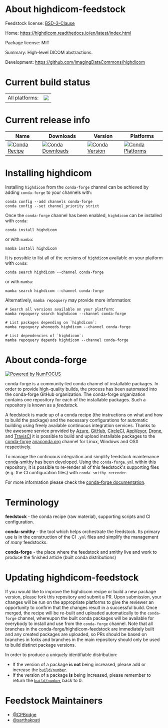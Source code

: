 About highdicom-feedstock
=========================

Feedstock license: [BSD-3-Clause](https://github.com/conda-forge/highdicom-feedstock/blob/main/LICENSE.txt)

Home: https://highdicom.readthedocs.io/en/latest/index.html

Package license: MIT

Summary: High-level DICOM abstractions.

Development: https://github.com/ImagingDataCommons/highdicom

Current build status
====================


<table><tr><td>All platforms:</td>
    <td>
      <a href="https://dev.azure.com/conda-forge/feedstock-builds/_build/latest?definitionId=26010&branchName=main">
        <img src="https://dev.azure.com/conda-forge/feedstock-builds/_apis/build/status/highdicom-feedstock?branchName=main">
      </a>
    </td>
  </tr>
</table>

Current release info
====================

| Name | Downloads | Version | Platforms |
| --- | --- | --- | --- |
| [![Conda Recipe](https://img.shields.io/badge/recipe-highdicom-green.svg)](https://anaconda.org/conda-forge/highdicom) | [![Conda Downloads](https://img.shields.io/conda/dn/conda-forge/highdicom.svg)](https://anaconda.org/conda-forge/highdicom) | [![Conda Version](https://img.shields.io/conda/vn/conda-forge/highdicom.svg)](https://anaconda.org/conda-forge/highdicom) | [![Conda Platforms](https://img.shields.io/conda/pn/conda-forge/highdicom.svg)](https://anaconda.org/conda-forge/highdicom) |

Installing highdicom
====================

Installing `highdicom` from the `conda-forge` channel can be achieved by adding `conda-forge` to your channels with:

```
conda config --add channels conda-forge
conda config --set channel_priority strict
```

Once the `conda-forge` channel has been enabled, `highdicom` can be installed with `conda`:

```
conda install highdicom
```

or with `mamba`:

```
mamba install highdicom
```

It is possible to list all of the versions of `highdicom` available on your platform with `conda`:

```
conda search highdicom --channel conda-forge
```

or with `mamba`:

```
mamba search highdicom --channel conda-forge
```

Alternatively, `mamba repoquery` may provide more information:

```
# Search all versions available on your platform:
mamba repoquery search highdicom --channel conda-forge

# List packages depending on `highdicom`:
mamba repoquery whoneeds highdicom --channel conda-forge

# List dependencies of `highdicom`:
mamba repoquery depends highdicom --channel conda-forge
```


About conda-forge
=================

[![Powered by
NumFOCUS](https://img.shields.io/badge/powered%20by-NumFOCUS-orange.svg?style=flat&colorA=E1523D&colorB=007D8A)](https://numfocus.org)

conda-forge is a community-led conda channel of installable packages.
In order to provide high-quality builds, the process has been automated into the
conda-forge GitHub organization. The conda-forge organization contains one repository
for each of the installable packages. Such a repository is known as a *feedstock*.

A feedstock is made up of a conda recipe (the instructions on what and how to build
the package) and the necessary configurations for automatic building using freely
available continuous integration services. Thanks to the awesome service provided by
[Azure](https://azure.microsoft.com/en-us/services/devops/), [GitHub](https://github.com/),
[CircleCI](https://circleci.com/), [AppVeyor](https://www.appveyor.com/),
[Drone](https://cloud.drone.io/welcome), and [TravisCI](https://travis-ci.com/)
it is possible to build and upload installable packages to the
[conda-forge](https://anaconda.org/conda-forge) [anaconda.org](https://anaconda.org/)
channel for Linux, Windows and OSX respectively.

To manage the continuous integration and simplify feedstock maintenance
[conda-smithy](https://github.com/conda-forge/conda-smithy) has been developed.
Using the ``conda-forge.yml`` within this repository, it is possible to re-render all of
this feedstock's supporting files (e.g. the CI configuration files) with ``conda smithy rerender``.

For more information please check the [conda-forge documentation](https://conda-forge.org/docs/).

Terminology
===========

**feedstock** - the conda recipe (raw material), supporting scripts and CI configuration.

**conda-smithy** - the tool which helps orchestrate the feedstock.
                   Its primary use is in the construction of the CI ``.yml`` files
                   and simplify the management of *many* feedstocks.

**conda-forge** - the place where the feedstock and smithy live and work to
                  produce the finished article (built conda distributions)


Updating highdicom-feedstock
============================

If you would like to improve the highdicom recipe or build a new
package version, please fork this repository and submit a PR. Upon submission,
your changes will be run on the appropriate platforms to give the reviewer an
opportunity to confirm that the changes result in a successful build. Once
merged, the recipe will be re-built and uploaded automatically to the
`conda-forge` channel, whereupon the built conda packages will be available for
everybody to install and use from the `conda-forge` channel.
Note that all branches in the conda-forge/highdicom-feedstock are
immediately built and any created packages are uploaded, so PRs should be based
on branches in forks and branches in the main repository should only be used to
build distinct package versions.

In order to produce a uniquely identifiable distribution:
 * If the version of a package **is not** being increased, please add or increase
   the [``build/number``](https://docs.conda.io/projects/conda-build/en/latest/resources/define-metadata.html#build-number-and-string).
 * If the version of a package **is** being increased, please remember to return
   the [``build/number``](https://docs.conda.io/projects/conda-build/en/latest/resources/define-metadata.html#build-number-and-string)
   back to 0.

Feedstock Maintainers
=====================

* [@CPBridge](https://github.com/CPBridge/)
* [@sarthakpati](https://github.com/sarthakpati/)

